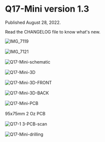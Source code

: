# Q17-Mini version 1.3

Published August 28, 2022.

Read the CHANGELOG file to know what's new.

![IMG_7119](https://user-images.githubusercontent.com/12907102/186949009-f9dca25a-3b77-4e79-b817-db886164d045.jpeg)<br>
<br>
![IMG_7121](https://user-images.githubusercontent.com/12907102/186954204-37dbab7d-af63-4a9b-8544-0cef246c1225.jpeg)<br>
<br>
![Q17-Mini-schematic](https://user-images.githubusercontent.com/12907102/187854780-40be3d5f-d702-457c-bb56-9ae13649c724.jpg)<br>
<br>
![Q17-Mini-3D](https://user-images.githubusercontent.com/12907102/186886996-d3bc09cb-5950-43d9-befd-7f4f50fa0994.jpg)<br>
<br>
![Q17-Mini-3D-FRONT](https://user-images.githubusercontent.com/12907102/186886993-d289c6fd-c93c-481c-8652-cafee727dd6e.jpg)<br>
<br>
![Q17-Mini-3D-BACK](https://user-images.githubusercontent.com/12907102/186886986-c2cd2426-bd82-4aa9-8164-c0ce81b99343.jpg)<br>
<br>
![Q17-Mini-PCB](https://user-images.githubusercontent.com/12907102/186887015-b0b0a7d2-3b07-41a8-adbc-ce6164e2dc82.jpg)<br>
<br>
95x75mm 2 Oz PCB<br>
<br>
![Q17-1 3-PCB-scan](https://user-images.githubusercontent.com/12907102/186886981-c5b678a8-5ec7-4ca9-a90e-ef85f9a3f41b.jpg)<br>
<br>
![Q17-Mini-drilling](https://user-images.githubusercontent.com/12907102/187089535-22ca085d-42d1-407b-aade-f6f342333dc8.jpg)<br>
<br>
<br>
